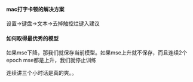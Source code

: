 #### mac打字卡顿的解决方案

设置->键盘->文本->去掉触控烂键入建议

#### 如何取得最优秀的模型

如果mse下降，那我们就保存当前模型。如果mse上升就不保存，而且连续2个epoch mse都是上升，我们就停止训练

连续讲三个小时话是真的爽。。